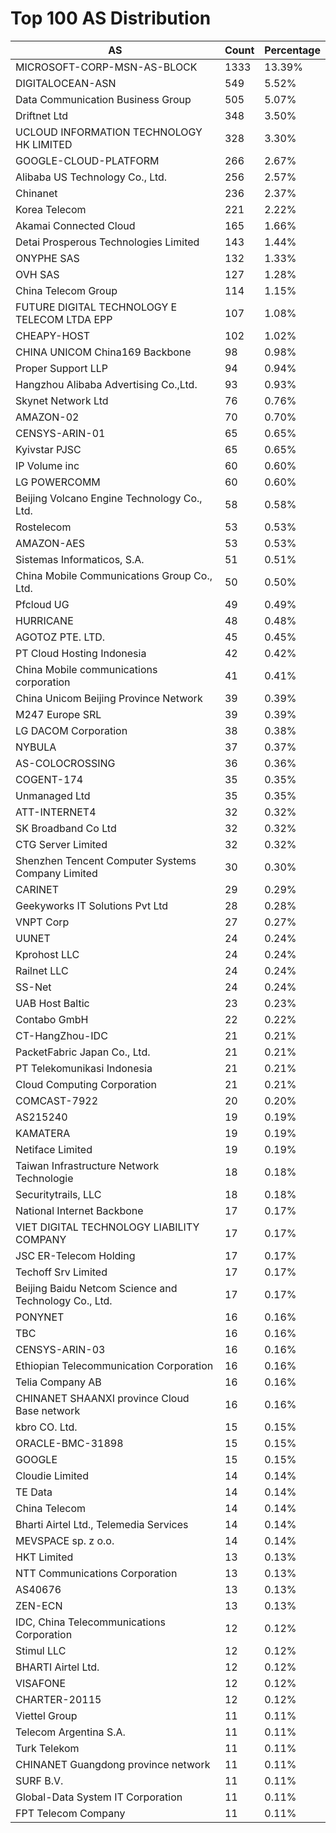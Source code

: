 # Top 100 AS Distribution
| AS | Count | Percentage |
|----|----|----|
| MICROSOFT-CORP-MSN-AS-BLOCK | 1333 | 13.39% |
| DIGITALOCEAN-ASN | 549 | 5.52% |
| Data Communication Business Group | 505 | 5.07% |
| Driftnet Ltd | 348 | 3.50% |
| UCLOUD INFORMATION TECHNOLOGY HK LIMITED | 328 | 3.30% |
| GOOGLE-CLOUD-PLATFORM | 266 | 2.67% |
| Alibaba US Technology Co., Ltd. | 256 | 2.57% |
| Chinanet | 236 | 2.37% |
| Korea Telecom | 221 | 2.22% |
| Akamai Connected Cloud | 165 | 1.66% |
| Detai Prosperous Technologies Limited | 143 | 1.44% |
| ONYPHE SAS | 132 | 1.33% |
| OVH SAS | 127 | 1.28% |
| China Telecom Group | 114 | 1.15% |
| FUTURE DIGITAL TECHNOLOGY E TELECOM LTDA EPP | 107 | 1.08% |
| CHEAPY-HOST | 102 | 1.02% |
| CHINA UNICOM China169 Backbone | 98 | 0.98% |
| Proper Support LLP | 94 | 0.94% |
| Hangzhou Alibaba Advertising Co.,Ltd. | 93 | 0.93% |
| Skynet Network Ltd | 76 | 0.76% |
| AMAZON-02 | 70 | 0.70% |
| CENSYS-ARIN-01 | 65 | 0.65% |
| Kyivstar PJSC | 65 | 0.65% |
| IP Volume inc | 60 | 0.60% |
| LG POWERCOMM | 60 | 0.60% |
| Beijing Volcano Engine Technology Co., Ltd. | 58 | 0.58% |
| Rostelecom | 53 | 0.53% |
| AMAZON-AES | 53 | 0.53% |
| Sistemas Informaticos, S.A. | 51 | 0.51% |
| China Mobile Communications Group Co., Ltd. | 50 | 0.50% |
| Pfcloud UG | 49 | 0.49% |
| HURRICANE | 48 | 0.48% |
| AGOTOZ PTE. LTD. | 45 | 0.45% |
| PT Cloud Hosting Indonesia | 42 | 0.42% |
| China Mobile communications corporation | 41 | 0.41% |
| China Unicom Beijing Province Network | 39 | 0.39% |
| M247 Europe SRL | 39 | 0.39% |
| LG DACOM Corporation | 38 | 0.38% |
| NYBULA | 37 | 0.37% |
| AS-COLOCROSSING | 36 | 0.36% |
| COGENT-174 | 35 | 0.35% |
| Unmanaged Ltd | 35 | 0.35% |
| ATT-INTERNET4 | 32 | 0.32% |
| SK Broadband Co Ltd | 32 | 0.32% |
| CTG Server Limited | 32 | 0.32% |
| Shenzhen Tencent Computer Systems Company Limited | 30 | 0.30% |
| CARINET | 29 | 0.29% |
| Geekyworks IT Solutions Pvt Ltd | 28 | 0.28% |
| VNPT Corp | 27 | 0.27% |
| UUNET | 24 | 0.24% |
| Kprohost LLC | 24 | 0.24% |
| Railnet LLC | 24 | 0.24% |
| SS-Net | 24 | 0.24% |
| UAB Host Baltic | 23 | 0.23% |
| Contabo GmbH | 22 | 0.22% |
| CT-HangZhou-IDC | 21 | 0.21% |
| PacketFabric Japan Co., Ltd. | 21 | 0.21% |
| PT Telekomunikasi Indonesia | 21 | 0.21% |
| Cloud Computing Corporation | 21 | 0.21% |
| COMCAST-7922 | 20 | 0.20% |
| AS215240 | 19 | 0.19% |
| KAMATERA | 19 | 0.19% |
| Netiface Limited | 19 | 0.19% |
| Taiwan Infrastructure Network Technologie | 18 | 0.18% |
| Securitytrails, LLC | 18 | 0.18% |
| National Internet Backbone | 17 | 0.17% |
| VIET DIGITAL TECHNOLOGY LIABILITY COMPANY | 17 | 0.17% |
| JSC ER-Telecom Holding | 17 | 0.17% |
| Techoff Srv Limited | 17 | 0.17% |
| Beijing Baidu Netcom Science and Technology Co., Ltd. | 17 | 0.17% |
| PONYNET | 16 | 0.16% |
| TBC | 16 | 0.16% |
| CENSYS-ARIN-03 | 16 | 0.16% |
| Ethiopian Telecommunication Corporation | 16 | 0.16% |
| Telia Company AB | 16 | 0.16% |
| CHINANET SHAANXI province Cloud Base network | 16 | 0.16% |
| kbro CO. Ltd. | 15 | 0.15% |
| ORACLE-BMC-31898 | 15 | 0.15% |
| GOOGLE | 15 | 0.15% |
| Cloudie Limited | 14 | 0.14% |
| TE Data | 14 | 0.14% |
| China Telecom | 14 | 0.14% |
| Bharti Airtel Ltd., Telemedia Services | 14 | 0.14% |
| MEVSPACE sp. z o.o. | 14 | 0.14% |
| HKT Limited | 13 | 0.13% |
| NTT Communications Corporation | 13 | 0.13% |
| AS40676 | 13 | 0.13% |
| ZEN-ECN | 13 | 0.13% |
| IDC, China Telecommunications Corporation | 12 | 0.12% |
| Stimul LLC | 12 | 0.12% |
| BHARTI Airtel Ltd. | 12 | 0.12% |
| VISAFONE | 12 | 0.12% |
| CHARTER-20115 | 12 | 0.12% |
| Viettel Group | 11 | 0.11% |
| Telecom Argentina S.A. | 11 | 0.11% |
| Turk Telekom | 11 | 0.11% |
| CHINANET Guangdong province network | 11 | 0.11% |
| SURF B.V. | 11 | 0.11% |
| Global-Data System IT Corporation | 11 | 0.11% |
| FPT Telecom Company | 11 | 0.11% |
